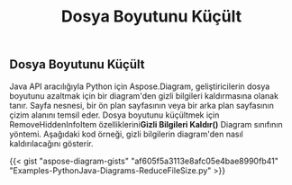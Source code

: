 ﻿---
title: Dosya Boyutunu Küçült
type: docs
weight: 50
url: /tr/python-java/reduce-file-size/
description: Bu bölüm, dosya boyutunun diagram'den Aspose.Diagram ile Python için Java aracılığıyla nasıl küçültüleceğini açıklamaktadır.
---
## **Dosya Boyutunu Küçült**
 Java API aracılığıyla Python için Aspose.Diagram, geliştiricilerin dosya boyutunu azaltmak için bir diagram'den gizli bilgileri kaldırmasına olanak tanır.
 Sayfa nesnesi, bir ön plan sayfasının veya bir arka plan sayfasının çizim alanını temsil eder. Dosya boyutunu küçültmek için RemoveHiddenInfoItem özelliklerini**Gizli Bilgileri Kaldır()** Diagram sınıfının yöntemi. Aşağıdaki kod örneği, gizli bilgilerin diagram'den nasıl kaldırılacağını gösterir.

{{< gist "aspose-diagram-gists" "af605f5a3113e8afc05e4bae8990fb41" "Examples-PythonJava-Diagrams-ReduceFileSize.py" >}}
